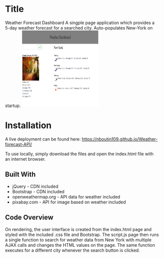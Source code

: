 # Title
Weather Forecast Dashboard
A singple page application which provides a 5-day weather forecast for a searched city. Auto-populates New-York on startup.
<a href="https://nboutin109.github.io/Weather-forecast-API/"><img src="Capture6.PNG" height="250px" width="250px"/> </a>

# Installation
<p>A live deployment can be found here: <a href="https://nboutin109.github.io/Weather-forecast-API/">https://nboutin109.github.io/Weather-forecast-API/</a></p>
<p>To use locally, simply download the files and open the index.html file with an internet browser. </p>

## Built With
<ul>
<li>jQuery - CDN included</li>
<li>Bootstrap - CDN included</li>
<li>openweathermap.org - API data for weather included</li>
<li>pixabay.com - API for image based on weather included</li>
</ul>

## Code Overview
On rendering, the user interface is created from the index.html page and styled with the included .css file and Bootstrap. The script.js page then runs a single function to search for weather data from New York with multiple AJAX calls and changes the HTML values on the page. The same function executes for a different city whenever the search button is clicked.